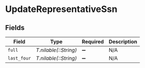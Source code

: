# UpdateRepresentativeSsn


## Fields

| Field                 | Type                  | Required              | Description           |
| --------------------- | --------------------- | --------------------- | --------------------- |
| `full`                | *T.nilable(::String)* | :heavy_minus_sign:    | N/A                   |
| `last_four`           | *T.nilable(::String)* | :heavy_minus_sign:    | N/A                   |